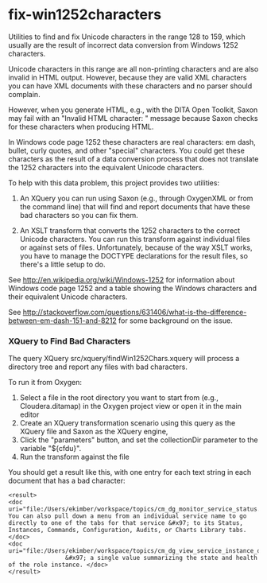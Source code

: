 fix-win1252characters
=====================

Utilities to find and fix Unicode characters in the range 128 to 159, which usually are the result of incorrect data conversion from Windows 1252 characters.

Unicode characters in this range are all non-printing characters and are also invalid
in HTML output. However, because they are valid XML characters you can have XML documents
with these characters and no parser should complain.

However, when you generate HTML, e.g., with the DITA Open Toolkit, Saxon may fail with an
"Invalid HTML character: " message because Saxon checks for these characters when producing
HTML.

In Windows code page 1252 these characters are real characters: em dash, bullet, curly quotes, and
other "special" characters. You could get these characters as the result of a data conversion
process that does not translate the 1252 characters into the equivalent Unicode characters.

To help with this data problem, this project provides two utilities:

1. An XQuery you can run using Saxon (e.g., through OxygenXML or from the command line) that will find and report 
documents that have these bad characters so you can fix them.

2. An XSLT transform that converts the 1252 characters to the correct Unicode characters. You can run 
this transform against individual files or against sets of files. Unfortunately, because of the way
XSLT works, you have to manage the DOCTYPE declarations for the result files, so there's a little
setup to do.

See http://en.wikipedia.org/wiki/Windows-1252 for information about Windows code page 1252 and a table showing the 
Windows characters and their equivalent Unicode characters.

See http://stackoverflow.com/questions/631406/what-is-the-difference-between-em-dash-151-and-8212 for some
background on the issue.

### XQuery to Find Bad Characters

The query XQuery src/xquery/findWin1252Chars.xquery will process a directory tree and report any files with bad characters.

To run it from Oxygen:
 
1. Select a file in the root directory you want to start from (e.g., Cloudera.ditamap) in the Oxygen project view or open it in the main editor 
2. Create an XQuery transformation scenario using this query as the XQuery file and Saxon as the XQuery engine, 
3. Click the "parameters" button, and set the collectionDir parameter to the variable "${cfdu}". 
4. Run the transform against the file

You should get a result like this, with one entry for each text string in each document that has a bad character:

~~~~
<result>
<doc uri="file:/Users/ekimber/workspace/topics/cm_dg_monitor_service_status.xml"> You can also pull down a menu from an individual service name to go directly to one of the tabs for that service &#x97; to its Status, Instances, Commands, Configuration, Audits, or Charts Library tabs. </doc>
<doc uri="file:/Users/ekimber/workspace/topics/cm_dg_view_service_instance_details.xml">
				&#x97; a single value summarizing the state and health of the role instance. </doc>
</result>
~~~~